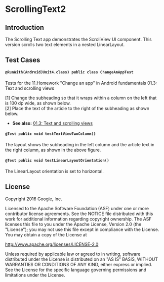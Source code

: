 ScrollingText2 
==============================

Introduction
------------

The Scrolling Text app demonstrates the ScrollView UI component.
This version scrolls two text elements in a nested LinearLayout.

Test Cases
--------------
#### `@RunWith(AndroidJUnit4.class) public class ChangeAnAppTest`

Tests for the 11.Homework "Change an app" in Android fundamentals 01.3: Text and scrolling views

[1] Change the subheading so that it wraps within a column on the left that is 100 dp wide, as shown below. \
[2] Place the text of the article to the right of the subheading as shown below.

 * **See also:** <a href="https://codelabs.developers.google.com/codelabs/android-training-text-and-scrolling-views/index.html?index=..%2F..%2Fandroid-training#10">01.3: Text and scrolling views</a>

#### `@Test public void testTextViewTwoColumn()`

The layout shows the subheading in the left column and the article text in the right column, as shown in the above figure.

#### `@Test public void testLinearLayoutOrientation()`

The LinearLayout orientation is set to horizontal.


License
-------

Copyright 2016 Google, Inc.

Licensed to the Apache Software Foundation (ASF) under one or more contributor
license agreements.  See the NOTICE file distributed with this work for
additional information regarding copyright ownership.  The ASF licenses this
file to you under the Apache License, Version 2.0 (the "License"); you may not
use this file except in compliance with the License.  You may obtain a copy of
the License at

  http://www.apache.org/licenses/LICENSE-2.0

Unless required by applicable law or agreed to in writing, software
distributed under the License is distributed on an "AS IS" BASIS, WITHOUT
WARRANTIES OR CONDITIONS OF ANY KIND, either express or implied.  See the
License for the specific language governing permissions and limitations under
the License.
